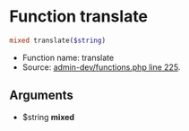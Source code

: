 Function translate
===========================





```php
mixed translate($string)
```

* Function name: translate
* Source: [admin-dev/functions.php line 225](https://github.com/PrestaShop/PrestaShop/blob/1.5.0.13/admin-dev/functions.php#L225).

Arguments
---------

* $string **mixed**

